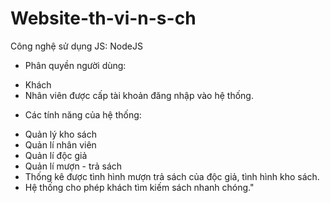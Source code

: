 # Website-th-vi-n-s-ch
Công nghệ sử dụng JS: NodeJS 
- Phân quyền người dùng: 
+ Khách 
+ Nhân viên được cấp tài khoản đăng nhập vào hệ thống. 
- Các tính năng của hệ thống: 
+ Quản lý kho sách 
+ Quản lí nhân viên 
+ Quản lí độc giả 
+ Quản lí mượn - trả sách 
+ Thống kê được tình hình mượn trả sách của độc giả, tình hình kho sách. 
+ Hệ thống cho phép khách tìm kiếm sách nhanh chóng."
